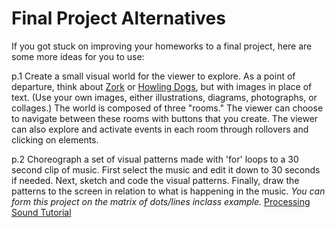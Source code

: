 
# Final Project Alternatives

If you got stuck on improving your homeworks to a final project, here are some more ideas for you to use:

p.1 Create a small visual world for the viewer to explore. As a point of departure, think about [Zork](https://www.youtube.com/watch?v=xzUagi41Wo0) or [Howling Dogs](http://slimedaughter.com/games/twine/howlingdogs/), but with images in place of text. (Use your own images, either illustrations, diagrams, photographs, or collages.) The world is composed of three "rooms." The viewer can choose to navigate between these rooms with buttons that you create. The viewer can also explore and activate events in each room through rollovers and clicking on elements. 


p.2 Choreograph a set of visual patterns made with 'for' loops to a 30 second clip of music. First select the music and edit it down to 30 seconds if needed. Next, sketch and code the visual patterns. Finally, draw the patterns to the screen in relation to what is happening in the music.
_You can form this project on the matrix of dots/lines inclass example._
[Processing Sound Tutorial](https://processing.org/tutorials/sound/)


